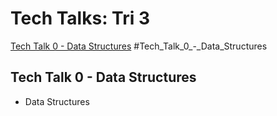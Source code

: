 # Tech Talks: Tri 3 #

[Tech Talk 0 - Data Structures](#Tech_Talk_0_-_Data_Structures)
#Tech_Talk_0_-_Data_Structures<a name="Tech Talk 0 - Data Structures"></a>    

## Tech Talk 0 - Data Structures ##

* Data Structures 


